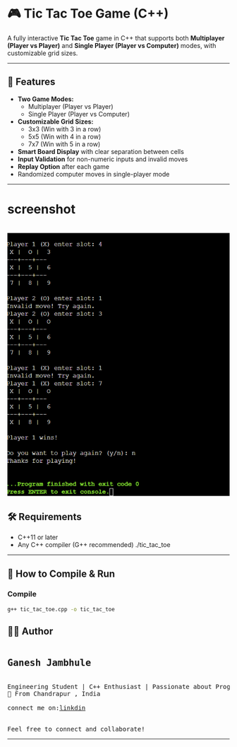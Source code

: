 # 🎮 Tic Tac Toe Game (C++)

A fully interactive **Tic Tac Toe** game in C++ that supports both **Multiplayer (Player vs Player)** and **Single Player (Player vs Computer)** modes, with customizable grid sizes.

---

## 📌 Features
- **Two Game Modes:**
  - Multiplayer (Player vs Player)
  - Single Player (Player vs Computer)
- **Customizable Grid Sizes:**
  - 3x3 (Win with 3 in a row)
  - 5x5 (Win with 4 in a row)
  - 7x7 (Win with 5 in a row)
- **Smart Board Display** with clear separation between cells
- **Input Validation** for non-numeric inputs and invalid moves
- **Replay Option** after each game
- Randomized computer moves in single-player mode

---

<h1>screenshot</h1>
<br/>
<img src="Screenshot 2025-08-16 183144.png">

 

## 🛠 Requirements
- C++11 or later
- Any C++ compiler (G++ recommended)
./tic_tac_toe

---
## 📂 How to Compile & Run

### **Compile**
```bash
g++ tic_tac_toe.cpp -o tic_tac_toe
```
## 👨‍💻 Author

<pre><h2>Ganesh Jambhule</h2>
Engineering Student | C++ Enthusiast | Passionate about Programming & Game Development  
📍 From Chandrapur , India  </br>
connect me on:<a href="https://www.linkedin.com/in/ganesh-jambhule-7242b0326?utm_source=share&utm_campaign=share_via&utm_content=profile&utm_medium=android_app">linkdin</a>
<br>
Feel free to connect and collaborate!
</pre>
---

